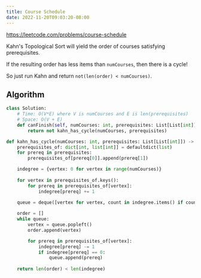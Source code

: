 ```yaml
---
title: Course Schedule
date: 2022-11-20T09:03:20-08:00
---
```


https://leetcode.com/problems/course-schedule

Kahn's Topological Sort will yield the order of courses satisfying prerequisites.

If the resulting order has less items than `numCourses`, then there is a cycle!

So just run Kahn and return `not(len(order) < numCourses)`.


## Algorithm

```python
class Solution:
    # Time: O(V*E) where V is numCourses and E is len(prerequisites)
    # Space: O(V + E)
    def canFinish(self, numCourses: int, prerequisites: List[List[int]]) -> bool:
        return not kahn_has_cycle(numCourses, prerequisites)

def kahn_has_cycle(numCourses: int, prerequisites: List[List[int]]) -> bool:
    prerequisites_of: dict[int, list[int]] = defaultdict(list)
    for prereq in prerequisites:
        prerequisites_of[prereq[0]].append(prereq[1])

    indegree = {vertex: 0 for vertex in range(numCourses)}
    
    for vertex in prerequisites_of.keys():
        for prereq in prerequisites_of[vertex]:
            indegree[prereq] += 1
    
    queue = deque([vertex for vertex, count in indegree.items() if count == 0])

    order = []
    while queue:
        vertex = queue.popleft()
        order.append(vertex)

        for prereq in prerequisites_of[vertex]:
            indegree[prereq] -= 1
            if indegree[prereq] == 0:
                queue.append(prereq)
    
    return len(order) < len(indegree)
        

```


